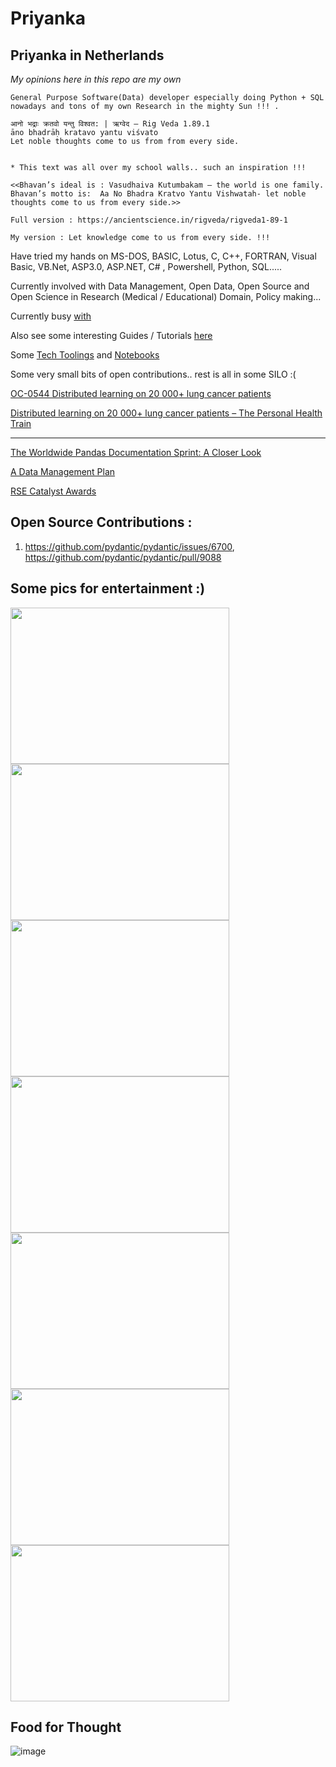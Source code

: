 # **Priyanka**
## Priyanka in Netherlands 

*My opinions here in this repo are my own*
```
General Purpose Software(Data) developer especially doing Python + SQL nowadays and tons of my own Research in the mighty Sun !!! .
```

```
आनो भद्राः क्रतवो यन्तु विश्वत: | ऋग्वेद – Rig Veda 1.89.1
āno bhadrāḥ kratavo yantu viśvato
Let noble thoughts come to us from from every side.


* This text was all over my school walls.. such an inspiration !!!

<<Bhavan’s ideal is : Vasudhaiva Kutumbakam – the world is one family. Bhavan’s motto is:  Aa No Bhadra Kratvo Yantu Vishwatah- let noble thoughts come to us from every side.>>

Full version : https://ancientscience.in/rigveda/rigveda1-89-1

My version : Let knowledge come to us from every side. !!!
```

Have tried my hands on MS-DOS, BASIC, Lotus, C, C++, FORTRAN, Visual Basic, VB.Net, ASP3.0, ASP.NET, C# , Powershell, Python, SQL.....

Currently involved with Data Management, Open Data, Open Source and Open Science in Research (Medical / Educational) Domain, Policy making...

Currently busy [with](https://github.com/priya-gitTest/priya-gitTest/blob/main/TechReading.md)

Also see some interesting Guides / Tutorials [here](https://github.com/priya-gitTest/priya-gitTest/blob/main/Guides.md)

Some [Tech Toolings](https://github.com/priya-gitTest/priya-gitTest/blob/main/Toolings.md) and [Notebooks](https://github.com/priya-gitTest/priya-gitTest/blob/main/NoteBooks.md)

Some very small bits of open contributions.. rest is all in some SILO :(

[OC-0544 Distributed learning on 20 000+ lung cancer
patients](http://dx.doi.org/10.1016/S0167-8140(19)30964-8)

[Distributed learning on 20 000+ lung cancer patients – The Personal Health Train](http://dx.doi.org/10.1016/j.radonc.2019.11.019)

---
[The Worldwide Pandas Documentation Sprint: A Closer Look](https://numfocus.org/blog/worldwide-pandas-sprint)

[A Data Management Plan](https://dmponline.dcc.ac.uk/plans/85128/export.pdf?export%5Bquestion_headings%5D=true)

[RSE Catalyst Awards](https://society-rse.org/rse-catalyst-awards/)

## Open Source Contributions :
  1. https://github.com/pydantic/pydantic/issues/6700, https://github.com/pydantic/pydantic/pull/9088

## Some pics for entertainment :) 

<img src="https://github.com/priya-gitTest/Priyanka/assets/21082240/1db0a0f8-43cf-46e4-97bb-7d21498b9c35" width="350" height="250">

<img src="https://github.com/priya-gitTest/Priyanka/assets/21082240/71f2be18-2865-4ac6-9d62-5b79847878b1" width="350" height="250">
<img src="https://github.com/priya-gitTest/Priyanka/assets/21082240/cc91972a-b601-46e1-8d5b-0fdea68604c7" width="350" height="250">
<img src="https://github.com/priya-gitTest/Priyanka/assets/21082240/c1f709e7-d0a2-4a75-a66a-941efda901cf" width="350" height="250">
<img src="https://github.com/priya-gitTest/Priyanka/assets/21082240/04a58775-1e88-4b60-af44-963456a85ae3" width="350" height="250">
<img src="https://github.com/priya-gitTest/Priyanka/assets/21082240/d4641be1-e78a-49a4-96cc-95ab1d3607a2" width="350" height="250">
<img src="https://github.com/priya-gitTest/Priyanka/assets/21082240/62699f2c-7f08-4d29-9e84-5fbc3f27dfbb" width="350" height="250">



## Food for Thought 
![image](https://github.com/priya-gitTest/priya-gitTest/assets/21082240/ebbdf868-bcad-4f71-b53e-2fc0eea4c900)
